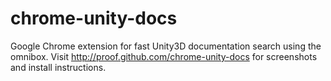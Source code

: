 chrome-unity-docs
=================

Google Chrome extension for fast Unity3D documentation search using the omnibox.
Visit http://proof.github.com/chrome-unity-docs for screenshots and install instructions.
